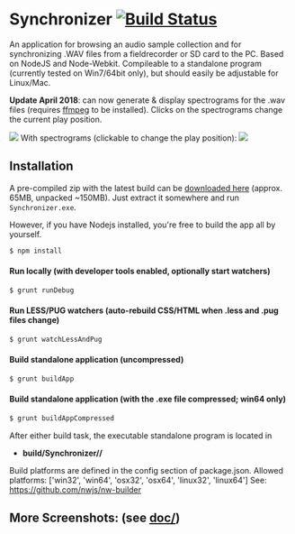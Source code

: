 # Synchronizer [![Build Status](https://travis-ci.org/justlep/synchronizer.svg?branch=master)](https://travis-ci.org/justlep/synchronizer)
An application for browsing an audio sample collection and for synchronizing .WAV files from a fieldrecorder or SD card to the PC.
Based on NodeJS and Node-Webkit. Compileable to a standalone program (currently tested on Win7/64bit only),
but should easily be adjustable for Linux/Mac.

**Update April 2018**: can now generate & display spectrograms for the .wav files (requires [ffmpeg](https://ffmpeg.org/download.html) to be installed). Clicks on the spectrograms change the current play position.

![](https://raw.githubusercontent.com/justlep/synchronizer/master/doc/screenshots/overview.png)
With spectrograms (clickable to change the play position):
![](https://raw.githubusercontent.com/justlep/synchronizer/master/doc/screenshots/spectrogram-floating.png)


## Installation
A pre-compiled zip with the latest build can be 
[downloaded here](http://dl.justlep.net/synchronizer/Synchronizer-v1.0.8-Win64.zip) (approx. 65MB, unpacked ~150MB).
Just extract it somewhere and run `Synchronizer.exe`.

However, if you have Nodejs installed, you're free to build the app all by yourself.
```sh
$ npm install
```

#### Run locally (with developer tools enabled, optionally start watchers)
```sh
$ grunt runDebug
```

#### Run LESS/PUG watchers (auto-rebuild CSS/HTML when .less and .pug files change)
```sh
$ grunt watchLessAndPug
```

#### Build standalone application (uncompressed)
```sh
$ grunt buildApp
```
#### Build standalone application (with the .exe file compressed; win64 only)
```sh
$ grunt buildAppCompressed
```

After either build task, the executable standalone program is located in 
* **build/Synchronizer/<platform>/**

Build platforms are defined in the config section of package.json.
Allowed platforms: ['win32', 'win64', 'osx32', 'osx64', 'linux32', 'linux64']
See: https://github.com/nwjs/nw-builder


## More Screenshots: (see [doc/](./doc/))
